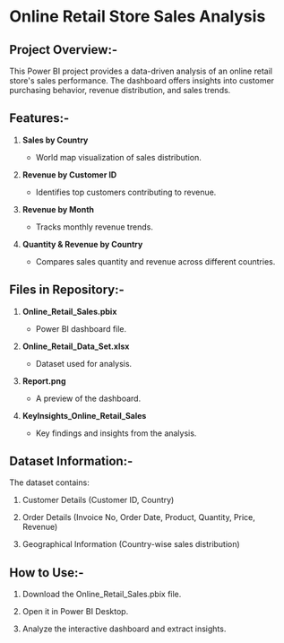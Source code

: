 # Online Retail Store Sales Analysis

## Project Overview:-

This Power BI project provides a data-driven analysis of an online retail store's sales performance. The dashboard offers insights into customer purchasing behavior, revenue distribution, and sales trends.


## Features:-

1) **Sales by Country**
   - World map visualization of sales distribution.

2) **Revenue by Customer ID**
   - Identifies top customers contributing to revenue.

3) **Revenue by Month**
   - Tracks monthly revenue trends.

4) **Quantity & Revenue by Country**
   - Compares sales quantity and revenue across different countries.


## Files in Repository:-

1) **Online_Retail_Sales.pbix**
    - Power BI dashboard file.

2) **Online_Retail_Data_Set.xlsx**
    - Dataset used for analysis.

3)  **Report.png**
    - A preview of the dashboard.

4) **KeyInsights_Online_Retail_Sales**
    - Key findings and insights from the analysis.


## Dataset Information:-

The dataset contains:

1) Customer Details (Customer ID, Country)

2) Order Details (Invoice No, Order Date, Product, Quantity, Price, Revenue)

3) Geographical Information (Country-wise sales distribution)


## How to Use:-

1) Download the Online_Retail_Sales.pbix file.

2) Open it in Power BI Desktop.

3) Analyze the interactive dashboard and extract insights.
